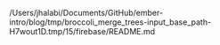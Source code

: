 /Users/jhalabi/Documents/GitHub/ember-intro/blog/tmp/broccoli_merge_trees-input_base_path-H7wout1D.tmp/15/firebase/README.md